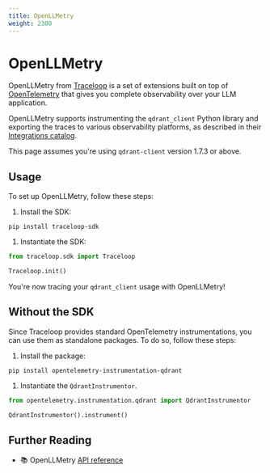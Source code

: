```yaml
---
title: OpenLLMetry
weight: 2300
---
```


# OpenLLMetry

OpenLLMetry from [Traceloop](https://www.traceloop.com/) is a set of extensions built on top of [OpenTelemetry](https://opentelemetry.io/) that gives you complete observability over your LLM application.

OpenLLMetry supports instrumenting the `qdrant_client` Python library and exporting the traces to various observability platforms, as described in their [Integrations catalog](https://www.traceloop.com/docs/openllmetry/integrations/introduction#the-integrations-catalog).

This page assumes you're using `qdrant-client` version 1.7.3 or above.
## Usage

To set up OpenLLMetry, follow these steps:

1. Install the SDK:

```console
pip install traceloop-sdk
```

1. Instantiate the SDK:

```python
from traceloop.sdk import Traceloop

Traceloop.init()
```

You're now tracing your `qdrant_client` usage with OpenLLMetry!

## Without the SDK

Since Traceloop provides standard OpenTelemetry instrumentations, you can use them as standalone packages. To do so, follow these steps: 

1. Install the package:

```console
pip install opentelemetry-instrumentation-qdrant
```

1. Instantiate the `QdrantInstrumentor`.

```python
from opentelemetry.instrumentation.qdrant import QdrantInstrumentor

QdrantInstrumentor().instrument()
```

## Further Reading

- 📚 OpenLLMetry [API reference](https://www.traceloop.com/docs/api-reference/introduction)
